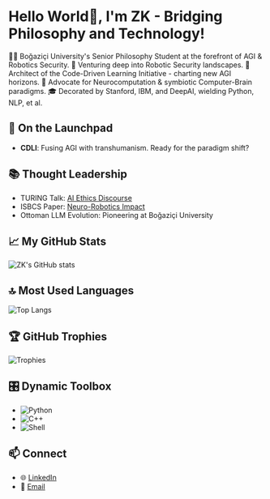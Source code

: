 # Hello World👋, I'm ZK - Bridging Philosophy and Technology!

👨‍💻 Boğaziçi University's Senior Philosophy Student at the forefront of AGI & Robotics Security.
🔐 Venturing deep into Robotic Security landscapes.
🤖 Architect of the Code-Driven Learning Initiative - charting new AGI horizons.
🌱 Advocate for Neurocomputation & symbiotic Computer-Brain paradigms.
🎓 Decorated by Stanford, IBM, and DeepAI, wielding Python, NLP, et al.

## 🚀 On the Launchpad
- **CDLI**: Fusing AGI with transhumanism. Ready for the paradigm shift?

## 📚 Thought Leadership
- TURING Talk: [AI Ethics Discourse](https://youtu.be/Uji9Ntt8QOs?si=q34EbCgZcr8ORNWS)
- ISBCS Paper: [Neuro-Robotics Impact](https://www.researchgate.net/publication/369908109_On_the_Edge_of_Cognitive_Revolution_The_Impact_of_Neuro-Robotics_on_Mind_and_Singularity)
- Ottoman LLM Evolution: Pioneering at Boğaziçi University

## 📈 My GitHub Stats

![ZK's GitHub stats](https://github-readme-stats.vercel.app/api?username=rekurrenzk&show_icons=true&theme=radical)

## 🔝 Most Used Languages

![Top Langs](https://github-readme-stats.vercel.app/api/top-langs/?username=rekurrenzk&layout=compact&theme=radical)

## 🏆 GitHub Trophies

![Trophies](https://github-profile-trophy.vercel.app/?username=rekurrenzk&theme=onedark)


## 🎛️ Dynamic Toolbox
- ![Python](https://img.shields.io/badge/-Python-3776AB?style=flat-square&logo=python&logoColor=white)
- ![C++](https://img.shields.io/badge/-C++-00599C?style=flat-square&logo=cplusplus&logoColor=white)
- ![Shell](https://img.shields.io/badge/-Shell-121011?style=flat-square&logo=gnu-bash&logoColor=white)
<!-- Add more technologies as badges -->

## 📫 Connect
- 🌐 [LinkedIn](https://www.linkedin.com/in/rekurrenzk/)
- 📧 [Email](mailto:felixfelicies@protonmail.ch)
